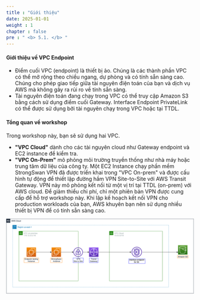 ```yaml
---
title : "Giới thiệu"
date: 2025-01-01 
weight : 1
chapter : false
pre : " <b> 5.1. </b> "
---
```


#### Giới thiệu về VPC Endpoint

+ Điểm cuối VPC (endpoint) là thiết bị ảo. Chúng là các thành phần VPC có thể mở rộng theo chiều ngang, dự phòng và có tính sẵn sàng cao. Chúng cho phép giao tiếp giữa tài nguyên điện toán của bạn và dịch vụ AWS mà không gây ra rủi ro về tính sẵn sàng.
+ Tài nguyên điện toán đang chạy trong VPC có thể truy cập Amazon S3 bằng cách sử dụng điểm cuối Gateway. Interface Endpoint  PrivateLink có thể được sử dụng bởi tài nguyên chạy trong VPC hoặc tại TTDL.

#### Tổng quan về workshop
Trong workshop này, bạn sẽ sử dụng hai VPC.
+ **"VPC Cloud"** dành cho các tài nguyên cloud như Gateway endpoint và EC2 instance để kiểm tra.
+ **"VPC On-Prem"** mô phỏng môi trường truyền thống như nhà máy hoặc trung tâm dữ liệu của công ty. Một EC2 Instance chạy phần mềm StrongSwan VPN đã được triển khai trong "VPC On-prem" và được cấu hình tự động để thiết lập đường hầm VPN Site-to-Site với AWS Transit Gateway. VPN này mô phỏng kết nối từ một vị trí tại TTDL (on-prem) với AWS cloud. Để giảm thiểu chi phí, chỉ một phiên bản VPN được cung cấp để hỗ trợ workshop này. Khi lập kế hoạch kết nối VPN cho production workloads của bạn, AWS khuyên bạn nên sử dụng nhiều thiết bị VPN để có tính sẵn sàng cao.

![overview](/images/5-Workshop/5.1-Workshop-overview/diagram1.png)
